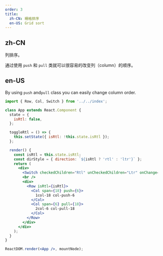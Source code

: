 ```yaml
---
order: 3
title:
  zh-CN: 栅格排序
  en-US: Grid sort
---
```


## zh-CN

列排序。

通过使用 `push` 和 `pull` 类就可以很容易的改变列（column）的顺序。

## en-US

By using `push` and`pull` class you can easily change column order.

```jsx
import { Row, Col, Switch } from '../../index';

class App extends React.Component {
  state = {
    isRtl: false,
  };

  toggleRtl = () => {
    this.setState({ isRtl: !this.state.isRtl });
  };

  render() {
    const isRtl = this.state.isRtl;
    const dirStyle = { direction: `${isRtl ? 'rtl' : 'ltr'}` };
    return (
      <div>
        <Switch checkedChildren="Rtl" unCheckedChildren="Ltr" onChange={this.toggleRtl} />
        <br />
        <div>
          <Row isRtl={isRtl}>
            <Col span={18} push={6}>
              1col-18 col-push-6
            </Col>
            <Col span={6} pull={18}>
              2col-6 col-pull-18
            </Col>
          </Row>
        </div>
      </div>
    );
  }
}

ReactDOM.render(<App />, mountNode);
```
